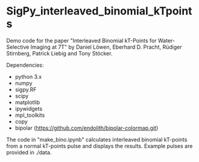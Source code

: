 # SigPy_interleaved_binomial_kTpoints

Demo code for the paper "Interleaved Binomial kT-Points for Water-Selective Imaging at 7T" by Daniel Löwen, Eberhard D. Pracht, Rüdiger Stirnberg, Patrick Liebig and Tony Stöcker.

Dependencies:
* python 3.x
* numpy
* sigpy.RF
* scipy
* matplotlib
* ipywidgets
* mpl_toolkits
* copy
* bipolar (https://github.com/endolith/bipolar-colormap.git)

The code in "make_bino.ipynb" calculates interleaved binomial kT-points from a normal kT-points pulse and displays the results. Example pulses are provided in ./data.
